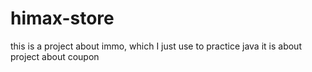 # himax-store
this is a project about immo, which I just use to practice java
it is about project about coupon
